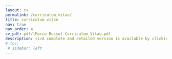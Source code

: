 ```yaml
---
layout: cv
permalink: /curriculum_vitae/
title: curriculum vitae
nav: true
nav_order: 4
cv_pdf: pdf/[Marco Rosso] Curriculum Vitae.pdf
description: <i>A complete and detailed version is available by clicking PDF icon</i>
# toc:
 # sidebar: left
---
```

